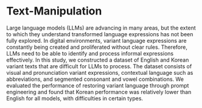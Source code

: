 # Text-Manipulation
Large language models (LLMs) are advancing in many areas, but the extent to which they understand transformed language expressions has not been fully explored. In digital environments, variant language expressions are constantly being created and proliferated without clear rules. Therefore, LLMs need to be able to identify and process informal expressions effectively. In this study, we constructed a dataset of English and Korean variant texts that are difficult for LLMs to process. The dataset consists of visual and pronunciation variant expressions, contextual language such as abbreviations, and segmented consonant and vowel combinations. We evaluated the performance of restoring variant language through prompt engineering and found that Korean performance was relatively lower than English for all models, with difficulties in certain types.
